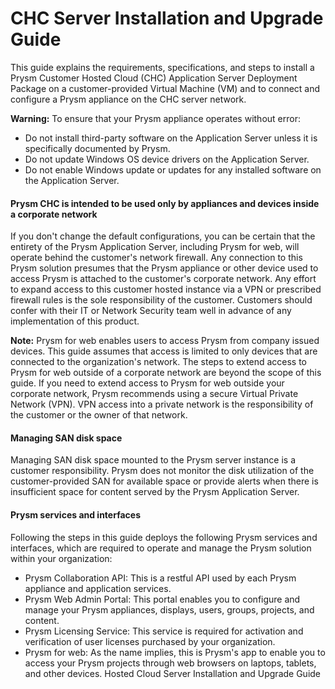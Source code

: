 ﻿# **CHC Server Installation and Upgrade Guide**
This guide explains the requirements, specifications, and steps to install a Prysm Customer Hosted Cloud (CHC) Application Server Deployment Package on a customer-provided Virtual Machine (VM) and to connect and configure a Prysm appliance on the CHC server network. 

**Warning:** To ensure that your Prysm appliance operates without error: 

- Do not install third-party software on the Application Server unless it is specifically documented by Prysm.
- Do not update Windows OS device drivers on the Application Server.
- Do not enable Windows update or updates for any installed software on the Application Server.
#### **Prysm CHC is intended to be used only by appliances and devices inside a corporate network**
If you don't change the default configurations, you can be certain that the entirety of the Prysm Application Server, including Prysm for web, will operate behind the customer's network firewall. Any connection to this Prysm solution presumes that the Prysm appliance or other device used to access Prysm is attached to the customer's corporate network. Any effort to expand access to this customer hosted instance via a VPN or prescribed firewall rules is the sole responsibility of the customer. Customers should confer with their IT or Network Security team well in advance of any implementation of this product.

**Note:** Prysm for web enables users to access Prysm from company issued devices. This guide assumes that access is limited to only devices that are connected to the organization's network. The steps to extend access to Prysm for web outside of a corporate network are beyond the scope of this guide. If you need to extend access to Prysm for web outside your corporate network, Prysm recommends using a secure Virtual Private Network (VPN). VPN access into a private network is the responsibility of the customer or the owner of that network.
#### **Managing SAN disk space**
Managing SAN disk space mounted to the Prysm server instance is a customer responsibility. Prysm does not monitor the disk utilization of the customer-provided SAN for available space or provide alerts when there is insufficient space for content served by the Prysm Application Server.
#### **Prysm services and interfaces**
Following the steps in this guide deploys the following Prysm services and interfaces, which are required to operate and manage the Prysm solution within your organization:

- Prysm Collaboration API: This is a restful API used by each Prysm appliance and application services.
- Prysm Web Admin Portal: This portal enables you to configure and manage your Prysm appliances, displays, users, groups, projects, and content.
- Prysm Licensing Service: This service is required for activation and verification of user licenses purchased by your organization.
- Prysm for web: As the name implies, this is Prysm's app to enable you to access your Prysm projects through web browsers on laptops, tablets, and other devices. Hosted Cloud Server Installation and Upgrade Guide
